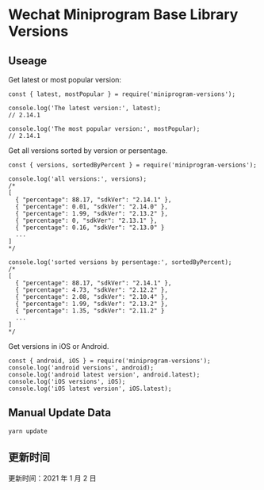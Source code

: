 
# Wechat Miniprogram Base Library Versions

## Useage

Get latest or most popular version:

```;
const { latest, mostPopular } = require('miniprogram-versions');

console.log('The latest version:', latest);
// 2.14.1

console.log('The most popular version:', mostPopular);
// 2.14.1

```

Get all versions sorted by version or persentage.

```
const { versions, sortedByPercent } = require('miniprogram-versions');

console.log('all versions:', versions);
/*
[
  { "percentage": 88.17, "sdkVer": "2.14.1" },
  { "percentage": 0.01, "sdkVer": "2.14.0" },
  { "percentage": 1.99, "sdkVer": "2.13.2" },
  { "percentage": 0, "sdkVer": "2.13.1" },
  { "percentage": 0.16, "sdkVer": "2.13.0" }
  ...
]
*/

console.log('sorted versions by persentage:', sortedByPercent);
/*
[
  { "percentage": 88.17, "sdkVer": "2.14.1" },
  { "percentage": 4.73, "sdkVer": "2.12.2" },
  { "percentage": 2.08, "sdkVer": "2.10.4" },
  { "percentage": 1.99, "sdkVer": "2.13.2" },
  { "percentage": 1.35, "sdkVer": "2.11.2" }
  ...
]
*/
```

Get versions in iOS or Android.

```
const { android, iOS } = require('miniprogram-versions');
console.log('android versions', android);
console.log('android latest version', android.latest);
console.log('iOS versions', iOS);
console.log('iOS latest version', iOS.latest);
```

## Manual Update Data

```
yarn update
```

## 更新时间

更新时间：2021 年 1 月 2 日
